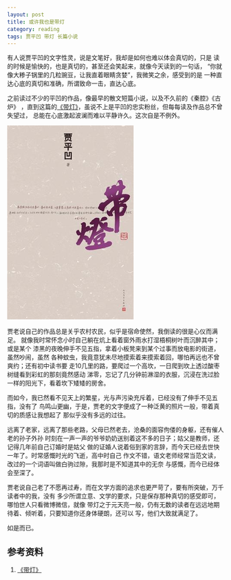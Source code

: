 ```yaml
---
layout: post
title: 或许我也是带灯
category: reading
tags: 贾平凹 带灯 长篇小说
---
```


有人说贾平凹的文字性灵，说是文笔好，我却是如何也难以体会真切的，只是
读的时候是愉快的，也是真切的，甚至还会笑起来，就像今天读到的一句话，
“你就像大糁子锅里的几粒豌豆，让我直着眼睛贪婪”，我微笑之余，感受到的是
一种直达心底的真切和准确，所谓致命一击，直达心底。

之前读过不少的平凹的作品，像最早的散文短篇小说，以及不久前的《秦腔》《古炉》
，直到这篇的[《带灯》][《带灯》]，虽说不上是平凹的忠实粉丝，但每每读及作品总不曾失望过，
总能在心底激起波澜而难以平静许久。这次自是不例外。

![daideng](/assets/images/daideng.jpg)

贾老说自己的作品总是关乎农村农民，似乎是宿命使然，我倒读的很是心仪而满足。
就像我时常怀念小时自己躺在炕上看着窗外雨水打湿梧桐树叶而沉醉其中；或是某个
漆黑的夜晚伸手不见五指，拿着小板凳来到某个过事而放电影的街道，虽然吵闹，虽然
各种蚊虫，我竟意犹未尽地摸索着来摸索着回，哪怕再远也不曾爽约；还有初中读书要
走10几里的路，要爬过一个高坎，一日爬到坎上透过酸枣树缝看到彩虹的那刻竟然感动
涕零，忘记了几分钟前淋湿的衣服，沉浸在洗过脸一样的阳光下，看着坎下矮矮的房舍。

而如今，我已然看不见天上的繁星，光与声污染充斥着，已经没有了伸手不见五指，没有了
鸟鸣山更幽，于是，贾老的文字便成了一种泛黄的照片一般，带着真切的质感让我想起了
那似乎没有多远的过往。

远离了老家，远离了那些老路，父母已然老去，沧桑的面容佝偻的身躯，还有催人老的孙子外孙
时刻在一声一声的爷爷奶奶送别着这不多的日子；姑父是教师，还记得几年前自己订婚时是姑父
做的证婚人说着俗到家的言辞，而今天已经去世快一年了。时常感慨时光的飞逝，高中时自己
作文不错，语文老师经常当范文读，改过的一个词语叫做白驹过隙，我那时是不知道其中的无奈
与感慨，而今已经体会至深了。

贾老说自己老了不愿再过寿，而在文学方面的追求也更严苛了，要有所突破，万千读者中的我，没有
多少所谓立意、文学的要求，只是保存那种真切的感受即可，哪怕世人只看微博微信，就像
带灯之于元天亮一般，仍有无数的读者在远远地期待着、倾听着，只要知道你还身体硬朗，还可以
写，他们大致就满足了。

如是而已。


## 参考资料
1. [《带灯》][《带灯》]


[《带灯》]: http://book.douban.com/subject/20452802/

